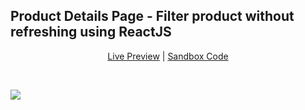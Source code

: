 <h2>Product Details Page - Filter product without refreshing using ReactJS</h2>

<p style="text-align: center;"><a href="https://4gnvd.codesandbox.io/" target="_blank">Live Preview</a> | <a href="https://codesandbox.io/s/trusting-pine-4gnvd?file=/src/App.js" target="_blank">Sandbox Code</a></p>
<br />


<p><img src="http://ieiad.com/d-links/pdp-mob-reactjs.gif?v=1"></p>
